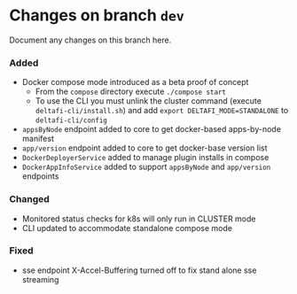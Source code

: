 # Changes on branch `dev`
Document any changes on this branch here.
### Added
- Docker compose mode introduced as a beta proof of concept
  - From the `compose` directory execute `./compose start`
  - To use the CLI you must unlink the cluster command (execute `deltafi-cli/install.sh`) and add 
    `export DELTAFI_MODE=STANDALONE` to `deltafi-cli/config`
- `appsByNode` endpoint added to core to get docker-based apps-by-node manifest
- `app/version` endpoint added to core to get docker-base version list
- `DockerDeployerService` added to manage plugin installs in compose
- `DockerAppInfoService` added to support `appsByNode` and `app/version` endpoints

### Changed
- Monitored status checks for k8s will only run in CLUSTER mode
- CLI updated to accommodate standalone compose mode

### Fixed
- sse endpoint X-Accel-Buffering turned off to fix stand alone sse streaming

